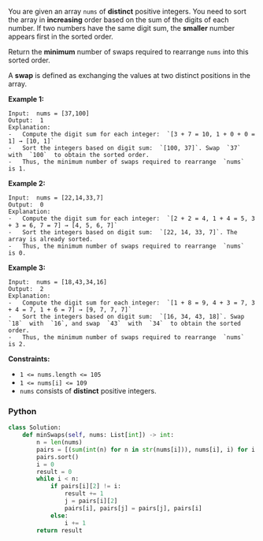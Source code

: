You are given an array  `nums`  of  **distinct**  positive integers. You need to sort the array in  **increasing**
order based on the sum of the digits of each number. If two numbers have the same digit sum, the  **smaller**  number
appears first in the sorted order.

Return the  **minimum**  number of swaps required to rearrange  `nums`  into this sorted order.

A  **swap**  is defined as exchanging the values at two distinct positions in the array.

**Example 1:**

```
Input:  nums = [37,100]
Output:  1
Explanation:
-   Compute the digit sum for each integer:  `[3 + 7 = 10, 1 + 0 + 0 = 1] → [10, 1]`
-   Sort the integers based on digit sum:  `[100, 37]`. Swap  `37`  with  `100`  to obtain the sorted order.
-   Thus, the minimum number of swaps required to rearrange  `nums`  is 1.
```

**Example 2:**

```
Input:  nums = [22,14,33,7]
Output:  0
Explanation:
-   Compute the digit sum for each integer:  `[2 + 2 = 4, 1 + 4 = 5, 3 + 3 = 6, 7 = 7] → [4, 5, 6, 7]`
-   Sort the integers based on digit sum:  `[22, 14, 33, 7]`. The array is already sorted.
-   Thus, the minimum number of swaps required to rearrange  `nums`  is 0.
```

**Example 3:**

```
Input:  nums = [18,43,34,16]
Output:  2
Explanation:
-   Compute the digit sum for each integer:  `[1 + 8 = 9, 4 + 3 = 7, 3 + 4 = 7, 1 + 6 = 7] → [9, 7, 7, 7]`
-   Sort the integers based on digit sum:  `[16, 34, 43, 18]`. Swap  `18`  with  `16`, and swap  `43`  with  `34`  to obtain the sorted order.
-   Thus, the minimum number of swaps required to rearrange  `nums`  is 2.
```

**Constraints:**

- `1 <= nums.length <= 105`
- `1 <= nums[i] <= 109`
- `nums`  consists of  **distinct**  positive integers.

### Python

```py
class Solution:
    def minSwaps(self, nums: List[int]) -> int:
        n = len(nums)
        pairs = [(sum(int(n) for n in str(nums[i])), nums[i], i) for i in range(n)]
        pairs.sort()
        i = 0
        result = 0
        while i < n:
            if pairs[i][2] != i:
                result += 1
                j = pairs[i][2]
                pairs[i], pairs[j] = pairs[j], pairs[i]
            else:
                i += 1
        return result
```